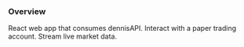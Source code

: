 ### Overview
React web app that consumes dennisAPI.
Interact with a paper trading account. Stream live market data.